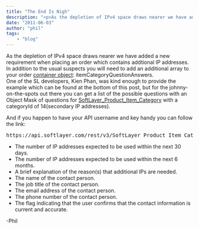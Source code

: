 ```yaml
---
title: "The End Is Nigh"
description: "<p>As the depletion of IPv4 space draws nearer we have added a new requirement when placing an order which contains addt"
date: "2011-06-03"
author: "phil"
tags:
    - "blog"
---
```


<p>As the depletion of IPv4 space draws nearer we have added a new requirement when placing an order which contains addtional IP addresses.  In addition to the usual suspects you will need to add an additional array to your order <a href="/reference/datatypes/SoftLayer_Container_Product_Order/">container object</a>: itemCategoryQuestionAnswers.<br />
One of the SL developers, Kien Phan, was kind enough to provide the example which can be found at the bottom of this post, but for the johnny-on-the-spots out there you can get a list of the possible questions with an Object Mask of questions for <a href="http://sldn.softlayer.com/wiki/index.php/SoftLayer_Product_Item_Category">SoftLayer_Product_Item_Category</a> with a categoryId of 14(secondary IP addresses).</p>
<p>And if you happen to have your API username and key handy you can follow the link:</p>
<div class="geshifilter">
<pre class="text geshifilter-text" style="font-family:monospace;">https://api.softlayer.com/rest/v3/SoftLayer_Product_Item_Category/14/getObject.xml?objectMask=questions.description</pre></div>
<ul>
<li>The number of IP addresses expected to be used within the next 30 days.</li>
<li>The number of IP addresses expected to be used within the next 6 months.</li>
<li>A brief explanation of the reason(s) that additional IPs are needed.</li>
<li>The name of the contact person.</li>
<li>The job title of the contact person.</li>
<li>The email address of the contact person.</li>
<li>The phone number of the contact person.</li>
<li>The flag indicating that the user confirms that the contact information is current and accurate.</li>
</ul>
<p>-Phil</p>
<p>&nbsp;</p>
<script src="https://gist.github.com/1006343.js"> </script></p>

